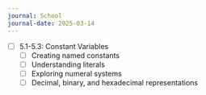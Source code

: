 ```yaml
---
journal: School
journal-date: 2025-03-14
---
```

- [ ]  5.1-5.3: Constant Variables
	- [ ]  Creating named constants
	- [ ]  Understanding literals
	- [ ]  Exploring numeral systems
	- [ ]  Decimal, binary, and hexadecimal representations
